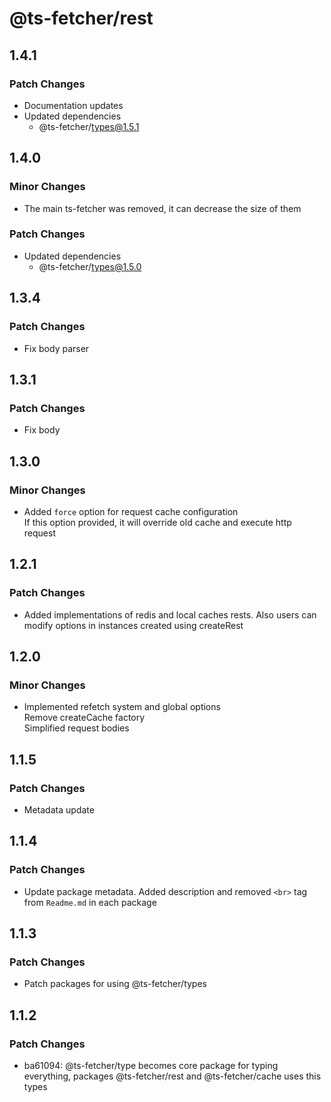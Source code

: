 # @ts-fetcher/rest

## 1.4.1

### Patch Changes

- Documentation updates
- Updated dependencies
  - @ts-fetcher/types@1.5.1

## 1.4.0

### Minor Changes

- The main ts-fetcher was removed, it can decrease the size of them

### Patch Changes

- Updated dependencies
  - @ts-fetcher/types@1.5.0

## 1.3.4

### Patch Changes

- Fix body parser

## 1.3.1

### Patch Changes

- Fix body

## 1.3.0

### Minor Changes

- Added `force` option for request cache configuration <br>
  If this option provided, it will override old cache and execute http request

## 1.2.1

### Patch Changes

- Added implementations of redis and local caches rests. Also users can modify options in instances created using createRest

## 1.2.0

### Minor Changes

- Implemented refetch system and global options <br>
  Remove createCache factory <br>
  Simplified request bodies

## 1.1.5

### Patch Changes

- Metadata update

## 1.1.4

### Patch Changes

- Update package metadata. Added description and removed `<br>` tag from `Readme.md` in each package

## 1.1.3

### Patch Changes

- Patch packages for using @ts-fetcher/types

## 1.1.2

### Patch Changes

- ba61094: @ts-fetcher/type becomes core package for typing everything, packages @ts-fetcher/rest and @ts-fetcher/cache uses this types
